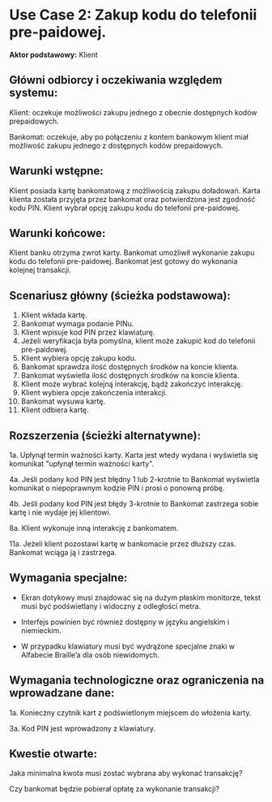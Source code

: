 Use Case 2: Zakup kodu do telefonii pre-paidowej.
=====================

**Aktor podstawowy:** Klient


Główni odbiorcy i oczekiwania względem systemu:
-----------------------------------------------

Klient: oczekuje możliwości zakupu jednego z obecnie dostępnych kodów prepaidowych.

Bankomat: oczekuje, aby po połączeniu z kontem bankowym klient miał możliwość zakupu jednego z dostępnych kodów prepaidowych.

Warunki wstępne:
----------------

Klient posiada kartę bankomatową z możliwością zakupu doładowań.
Karta klienta została przyjęta przez bankomat oraz potwierdzona jest zgodność kodu PIN.
Klient wybrał opcję zakupu kodu do telefonii pre-paidowej.

Warunki końcowe:
----------------

Klient banku otrzyma zwrot karty.
Bankomat umożliwił wykonanie zakupu kodu do telefonii pre-paidowej.
Bankomat jest gotowy do wykonania kolejnej transakcji.

Scenariusz główny (ścieżka podstawowa):
---------------------------------------

  1. Klient wkłada kartę.
  2. Bankomat wymaga podanie PINu.
  3. Klient wpisuje kod PIN przez klawiaturę.
  4. Jeżeli weryfikacja była pomyślna, klient może zakupić kod do telefonii pre-paidowej.
  5. Klient wybiera opcję zakupu kodu.
  6. Bankomat sprawdza ilość dostępnych środków na koncie klienta.
  7. Bankomat wyświetla ilość dostępnych środków na koncie klienta.
  8. Klient może wybrać kolejną interakcję, bądź zakończyć interakcję.
  9. Klient wybiera opcje zakończenia interakcji.
  10. Bankomat wysuwa kartę.
  11. Klient odbiera kartę.

Rozszerzenia (ścieżki alternatywne):
------------------------------------
 1a. Upłynął termin ważności karty. Karta jest wtedy wydana i wyświetla się komunikat "upłynął termin ważności karty". 	

 4a. Jeśli podany kod PIN jest błędny 1 lub 2-krotnie to Bankomat wyświetla komunikat o niepoprawnym kodzie PIN i prosi o ponowną próbę.

 4b. Jeśli podany kod PIN jest błędy 3-krotnie to Bankomat zastrzega sobie kartę i nie wydaje jej klientowi.

 8a. Klient wykonuje inną interakcję z bankomatem.

 11a. Jeżeli klient pozostawi kartę w bankomacie przez dłuższy czas. Bankomat wciąga ją i zastrzega.

Wymagania specjalne:
--------------------

  - Ekran dotykowy musi znajdować się na dużym płaskim monitorze, tekst musi być podświetlany i widoczny z odległości metra.

  - Interfejs powinien być również dostępny w języku angielskim i niemieckim.

  - W przypadku klawiatury musi być wydrążone specjalne znaki w Alfabecie Braille’a dla osób niewidomych.


Wymagania technologiczne oraz ograniczenia na wprowadzane dane:
---------------------------------------------------------------

 1a. Konieczny czytnik kart z podświetlonym miejscem do włożenia karty.

 3a. Kod PIN jest wprowadzony z klawiatury.

Kwestie otwarte:
----------------

Jaka minimalna kwota musi zostać wybrana aby wykonać transakcję?

Czy bankomat będzie pobierał opłatę za wykonanie transakcji?


